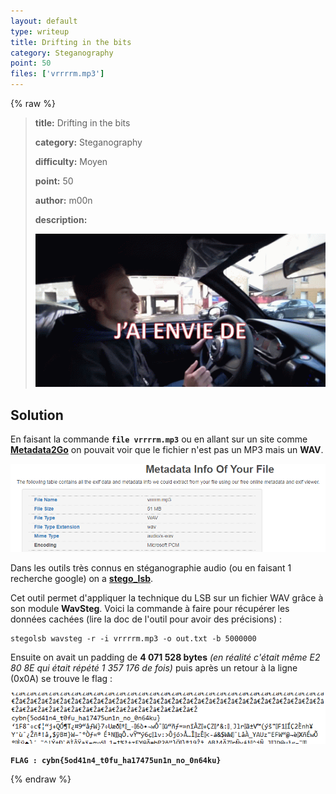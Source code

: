 ```yaml
---
layout: default
type: writeup
title: Drifting in the bits
category: Steganography
point: 50
files: ['vrrrrm.mp3']
---
```


{% raw %}
> **title:** Drifting in the bits
>
> **category:** Steganography
>
> **difficulty:** Moyen
>
> **point:** 50
>
> **author:** m00n
>
> **description:**
>
> ![vilebrequin-vilbrequin.gif](images/vilebrequin-vilbrequin.gif)
>
> 

## Solution

En faisant la commande **`file vrrrrm.mp3`** ou en allant sur un site comme **[Metadata2Go](https://www.metadata2go.com)** on pouvait voir que le fichier n'est pas un MP3 mais un **WAV**.

![Metadata du fichier](images/metadata.png)

Dans les outils très connus en stéganographie audio (ou en faisant 1 recherche google) on a **[stego_lsb](https://github.com/ragibson/Steganography)**.

Cet outil permet d'appliquer la technique du LSB sur un fichier WAV grâce à son module **WavSteg**. Voici la commande à faire pour récupérer les données cachées (lire la doc de l'outil pour avoir des précisions) :

```
stegolsb wavsteg -r -i vrrrrm.mp3 -o out.txt -b 5000000
```

Ensuite on avait un padding de **4 071 528 bytes** *(en réalité c'était même E2 80 8E qui était répété 1 357 176 de fois)* puis après un retour à la ligne (0x0A) se trouve le flag :

![Flag](images/flag.png)

**`FLAG : cybn{5od41n4_t0fu_ha17475un1n_no_0n64ku}`**

{% endraw %}
